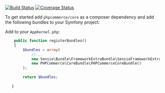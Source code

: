 [![Build Status](https://travis-ci.org/phpcommerce/core.svg)](https://travis-ci.org/phpcommerce/core) [![Coverage Status](https://coveralls.io/repos/phpcommerce/core/badge.svg)](https://coveralls.io/r/phpcommerce/core)

To get started add `phpcommerce/core` as a composer dependency and add the following bundles to your Symfony project:

Add to your `AppKernel.php`:

```php
    public function registerBundles()
    {
        $bundles = array(
            //...
            new Sensio\Bundle\FrameworkExtraBundle\SensioFrameworkExtraBundle(),
            new PHPCommerce\CoreBundle\PHPCommerceCoreBundle()
        );
        
        return $bundles;
        
   }    
```